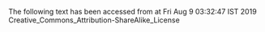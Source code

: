 The following text has been accessed from at Fri Aug 9 03:32:47 IST 2019
Creative_Commons_Attribution-ShareAlike_License
